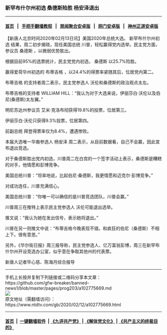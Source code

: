 ### 新罕布什尔州初选 桑德斯险胜 杨安泽退出
------------------------

#### [首页](https://github.com/gfw-breaker/banned-news1/blob/master/README.md) &nbsp;&nbsp;|&nbsp;&nbsp; [手把手翻墙教程](https://github.com/gfw-breaker/guides/wiki) &nbsp;&nbsp;|&nbsp;&nbsp; [禁闻聚合安卓版](https://github.com/gfw-breaker/bn-android) &nbsp;&nbsp;|&nbsp;&nbsp; [网门安卓版](https://github.com/oGate2/oGate) &nbsp;&nbsp;|&nbsp;&nbsp; [神州正道安卓版](https://github.com/SzzdOgate/update) 



<div><div class="post_content" itemprop="articleBody">
 <p>
  【新唐人北京时间2020年02月13日讯】美国2020年总统大选。
  <ok href="https://www.ntdtv.com/gb/新罕布什尔州初选.htm">
   新罕布什尔州初选
  </ok>
  结果，周二初步揭晓，现任美国总统 川普，轻松赢得党内选举。民主党方面，参议员
  <ok href="https://www.ntdtv.com/gb/桑德斯.htm">
   桑德斯
  </ok>
  ，以微弱优势胜出。
 </p>
 <p>
  根据目前95%的选票统计，民主党党内初选，
  <ok href="https://www.ntdtv.com/gb/桑德斯.htm">
   桑德斯
  </ok>
  以25.7%险胜。
 </p>
 <p>
  赢得爱荷华州初选的
  <ok href="https://www.ntdtv.com/gb/布蒂吉格.htm">
   布蒂吉格
  </ok>
  ，以24.4%的得票率紧随其后，位居党内第二。
 </p>
 <p>
  <ok href="https://www.ntdtv.com/gb/布蒂吉格.htm">
   布蒂吉格
  </ok>
  的支持者周二表示，民主党参选人 沃伦和桑德斯的政治观点太左。
 </p>
 <p>
  布蒂吉格的支持者 WILLIAM HILL：“我认为对于大选来说，伊丽莎白·沃伦以及伯尼(桑德斯)太左翼。”
 </p>
 <p>
  明尼苏达州参议员 艾米·克洛布彻获得19.8%的投票，位居第三。
 </p>
 <p>
  伊丽莎白·沃伦只获得9.3%投票，位居第四。
 </p>
 <p>
  前副总统 拜登得票率仅为8.4%，遭遇惨败。
 </p>
 <p>
  本届大选唯一华裔参选人
  <ok href="https://www.ntdtv.com/gb/杨安泽.htm">
   杨安泽
  </ok>
  周二表示，从目前数据看，自己不会赢，因此宣布退出竞选。
 </p>
 <p>
  对于桑德斯胜出党内初选，川普周二在白宫的一个签字活动上表示，桑德斯是糟糕的对手，他情愿和彭博竞争。
 </p>
 <p>
  美国总统川普：“坦率地说，比起伯尼·桑德斯，我更情愿和迈克尔·彭博竞争。”
 </p>
 <p>
  对成功连任，川普充满信心。
 </p>
 <p>
  美国总统川普：“你唯一可以确信的是川普竞选团队，川普会赢。”
 </p>
 <p>
  川普周三在推特上表示民主党参选人 沃伦可能退出选举。
 </p>
 <p>
  推文说：“我认为她在发出信号，表示她将退出。”
 </p>
 <p>
  川普在另一则推文中说：“布蒂吉格今晚表现不错。和疯狂的伯尼（桑德斯）不相上下。很有意思。”
 </p>
 <p>
  另外，《华尔街日报》周三报导称，民主党参选人、亿万富翁彭博，周三在新罕布什尔州开设竞选办公室，似乎意在争取其他州的代表票。
 </p>
 <p>
  新唐人记者毕心慈、陈海月综合报导
 </p>
 <div class="single_ad">
 </div>
</div>
</div>
<hr/>
手机上长按并复制下列链接或二维码分享本文章：<br/>
https://github.com/gfw-breaker/banned-news1/blob/master/pages/prog203/a102775669.md <br/>
<a href='https://github.com/gfw-breaker/banned-news1/blob/master/pages/prog203/a102775669.md'><img src='https://github.com/gfw-breaker/banned-news1/blob/master/pages/prog203/a102775669.md.png'/></a> <br/>
原文地址（需翻墙访问）：https://www.ntdtv.com/gb/2020/02/12/a102775669.html


------------------------
#### [首页](https://github.com/gfw-breaker/banned-news1/blob/master/README.md) &nbsp;|&nbsp; [一键翻墙软件](https://github.com/gfw-breaker/nogfw/blob/master/README.md) &nbsp;| [《九评共产党》](https://github.com/gfw-breaker/9ping.md/blob/master/README.md#九评之一评共产党是什么) | [《解体党文化》](https://github.com/gfw-breaker/jtdwh.md/blob/master/README.md) | [《共产主义的终极目的》](https://github.com/gfw-breaker/gczydzjmd.md/blob/master/README.md)


<img src='http://gfw-breaker.win/banned-news/pages/prog203/a102775669.md' width='0px' height='0px'/>
